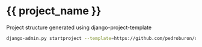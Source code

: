 {{ project_name }}
=======================

Project structure generated using django-project-template

```bash
django-admin.py startproject --template=https://github.com/pedroburon/django-project-template/archive/master.zip --extension=py,md,txt {{ project_name }}
```
